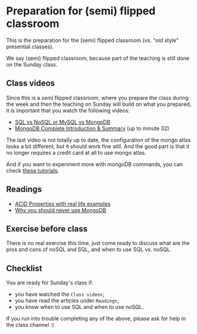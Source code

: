 # Preparation for (semi) flipped classroom

This is the preparation for the (semi) flipped classroom (vs. "old style" presential classes).

We say (semi) flipped classroom, because part of the teaching is still done on the Sunday class.

## Class videos

Since this is a semi flipped classroom, where you prepare the class during the week and then the teaching on Sunday will build on what you prepared, it is important that you watch the following videos:

- [SQL vs NoSQL or MySQL vs MongoDB](https://www.youtube.com/watch?v=ZS_kXvOeQ5Y)
- [MongoDB Complete Introduction & Summary](https://www.youtube.com/watch?v=VELru-FCWDM) (up to minute 32)

The last video is not totally up to date, the configuration of the mongo atlas looks a bit different, but it should work fine still. And the good part is that it no longer requires a credit card at all to use mongo atlas.

And if you want to experiment more with mongoDB commands, you can check [these tutorials](https://www.tutorialspoint.com/mongodb/index.htm).

## Readings

- [ACID Properties with real life examples](https://medium.com/%40tushar.rooks/acid-properties-with-real-life-examples-b83a37667338)
- [Why you should never use MongoDB](http://www.sarahmei.com/blog/2013/11/11/why-you-should-never-use-mongodb) <!-- no-https -->

## Exercise before class

There is no real exercise this time, just come ready to discuss what are the pros and cons of noSQL and SQL, and when to use SQL vs. noSQL.

## Checklist

You are ready for Sunday's class if:

- you have watched the `Class videos`;
- you have read the articles under `Readings`;
- you know when to use SQL and when to use noSQL.

If you run into trouble completing any of the above, please ask for help in the class channel :)
